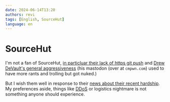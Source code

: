 ```yaml
---
date: 2024-06-14T13:20
authors: revi
tags: [English, SourceHut]
language: en
---
```


<!--
SPDX-FileCopyrightText: (C) 2024 Hong Yongmin (https://revi.xyz/) <yewon@revi.email>

SPDX-License-Identifier: LicenseRef-CC-BY-ND-2.0-KR
-->

# SourceHut

I'm not a fan of SourceHut,
[in particluar their lack of https git push](https://lists.sr.ht/~sircmpwn/sr.ht-discuss/%3Ce40c1fd79b4f211174cdeb05ad598cbe1f894b4c.camel@swsnr.de%3E#%3CCH57CFADV9HW.39IEI4RCUNEZ7@taiga%3E)
and [Drew DeVault's general aggressiveness](https://news.ycombinator.com/item?id=31561822)
(his mastodon (over at `cmpwn.com`) used to have more rants and trolling but got nuked.)

But I wish them well in response to their [news about their recent hardship](https://sourcehut.org/blog/2024-06-04-status-and-plans/).
My preferences aside, things like [DDoS](https://sourcehut.org/blog/2024-01-19-outage-post-mortem/)
or logistics nightmare is not something anyone should experience.
